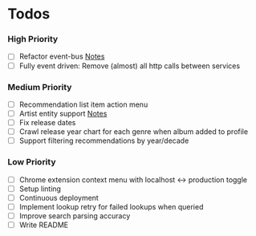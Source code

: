 # Todos

### High Priority

- [ ] Refactor event-bus [Notes](notes/event-bus-refactor.md)
- [ ] Fully event driven: Remove (almost) all http calls between services

### Medium Priority

- [ ] Recommendation list item action menu
- [ ] Artist entity support [Notes](notes/artists.md)
- [ ] Fix release dates
- [ ] Crawl release year chart for each genre when album added to profile
- [ ] Support filtering recommendations by year/decade

### Low Priority

- [ ] Chrome extension context menu with localhost <-> production toggle
- [ ] Setup linting
- [ ] Continuous deployment
- [ ] Implement lookup retry for failed lookups when queried
- [ ] Improve search parsing accuracy
- [ ] Write README
